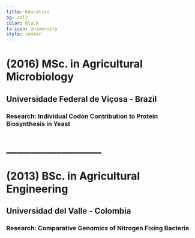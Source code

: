 ```yaml
---
title: Education
bg: col2
color: black
fa-icon: university
style: center
---
```


# (2016) **MSc.** in Agricultural Microbiology

## Universidade Federal de Viçosa - Brazil

### **Research:** Individual Codon Contribution to Protein Biosynthesis in Yeast

# **___________________**

# (2013) **BSc.** in Agricultural Engineering

## Universidad del Valle - Colombia

### **Research:** Comparative Genomics of Nitrogen Fixing Bacteria

